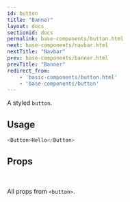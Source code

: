 ```yaml
---
id: button
title: "Banner"
layout: docs
sectionid: docs
permalink: base-components/button.html
next: base-components/navbar.html
nextTitle: "Navbar"
prev: base-components/banner.html
prevTitle: "Banner"
redirect_from:
    - 'basic-components/button.html'
    - 'base-components/button'
---
```


A styled `button`.

## Usage

```js
<Button>Hello</Button>
```

## Props

<br />

All props from `<button>`.


